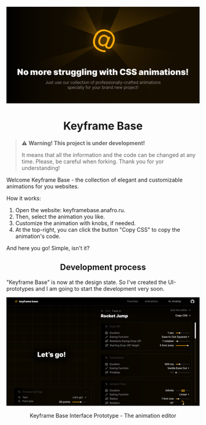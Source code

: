 [![The Keyframe Base Banner](https://github.com/keyframe-base/.github/blob/main/Banners/Keyframe%20Base%20Banner.png?raw=true "Press the right mouse button and then press 'Copy the URL' to copy the URL to the Keyframe Base GitHub page")](https://github.com/keyframe-base)

<h1 align="center">Keyframe Base</h1>

> ⚠️ **Warning! This project is under development!**
>
> It means that all the information and the code can be changed at any time. Please, be careful when forking. Thank you for yor understanding!

Welcome Keyframe Base - the collection of elegant and customizable animations for you websites. 

How it works:

1. Open the website: keyframebase.anafro.ru.
2. Then, select the animation you like.
3. Customize the animation with knobs, if needed.
4. At the top-right, you can click the button "Copy CSS" to copy the animation's code.

And here you go! Simple, isn't it?

<h2 align="center">Development process</h2>

"Keyframe Base" is now at the design state. So I've created the UI-prototypes and I am going to start the development very soon. 

[![The Keyframe Base Banner](https://github.com/keyframe-base/.github/blob/main/Interface%20Prototypes/Keyframe%20Base%20Interface%20Prototype%20-%20Animation%20Editor.png?raw=true "Press the right mouse button and then press 'Copy the URL' to copy the URL to the Keyframe Base GitHub page")](https://github.com/keyframe-base)
<p align="center">Keyframe Base Interface Prototype - The animation editor</p>
